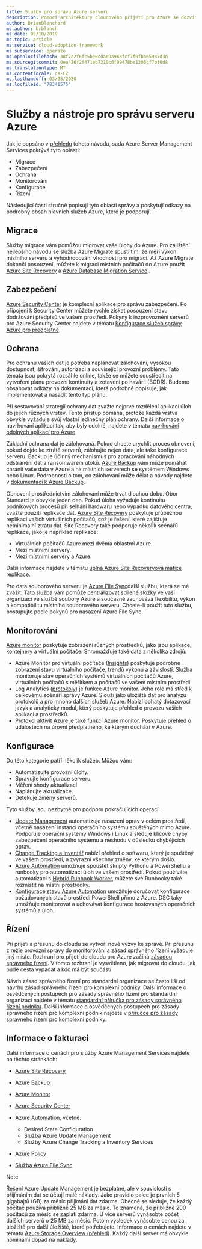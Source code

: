 ```yaml
---
title: Služby pro správu Azure serveru
description: Pomocí architektury cloudového přijetí pro Azure se dozvíte o oblastech v rámci sady služeb správy Azure serveru.
author: BrianBlanchard
ms.author: brblanch
ms.date: 05/10/2019
ms.topic: article
ms.service: cloud-adoption-framework
ms.subservice: operate
ms.openlocfilehash: 38f7c2f6fc5be0cdad9a963fcf7f0fbb65937d3d
ms.sourcegitcommit: 0ea426f2f471eb7310c6f09478be1306cf7bf0d8
ms.translationtype: MT
ms.contentlocale: cs-CZ
ms.lasthandoff: 03/05/2020
ms.locfileid: "78341575"
---
```

# <a name="azure-server-management-tools-and-services"></a>Služby a nástroje pro správu serveru Azure

Jak je popsáno v [přehledu](./index.md) tohoto návodu, sada Azure Server Management Services pokrývá tyto oblasti:

- Migrace
- Zabezpečení
- Ochrana
- Monitorování
- Konfigurace
- Řízení

Následující části stručně popisují tyto oblasti správy a poskytují odkazy na podrobný obsah hlavních služeb Azure, které je podporují.

## <a name="migrate"></a>Migrace

Služby migrace vám pomůžou migrovat vaše úlohy do Azure. Pro zajištění nejlepšího návodu se služba Azure Migrate spustí tím, že měří výkon místního serveru a vyhodnocování vhodnosti pro migraci. Až Azure Migrate dokončí posouzení, můžete k migraci místních počítačů do Azure použít [Azure Site Recovery](https://docs.microsoft.com/azure/site-recovery/site-recovery-overview) a [Azure Database Migration Service](https://docs.microsoft.com/azure/dms/dms-overview) .

## <a name="secure"></a>Zabezpečení

[Azure Security Center](https://docs.microsoft.com/azure/security-center/security-center-intro) je komplexní aplikace pro správu zabezpečení. Po připojení k Security Center můžete rychle získat posouzení stavu dodržování předpisů ve vašem prostředí. Pokyny k inzprovoznění serverů pro Azure Security Center najdete v tématu [Konfigurace služeb správy Azure pro předplatné](./onboard-at-scale.md#azure-security-center).

## <a name="protect"></a>Ochrana

Pro ochranu vašich dat je potřeba naplánovat zálohování, vysokou dostupnost, šifrování, autorizaci a související provozní problémy. Tato témata jsou pokrytá rozsáhle online, takže se můžete soustředit na vytvoření plánu provozní kontinuity a zotavení po havárii (BCDR). Budeme obsahovat odkazy na dokumentaci, která podrobně popisuje, jak implementovat a nasadit tento typ plánu.

Při sestavování strategií ochrany dat zvažte nejprve rozdělení aplikací úloh do jejich různých vrstev. Tento přístup pomáhá, protože každá vrstva obvykle vyžaduje svůj vlastní jedinečný plán ochrany. Další informace o navrhování aplikací tak, aby byly odolné, najdete v tématu [navrhování odolných aplikací pro Azure](https://docs.microsoft.com/azure/architecture/resiliency).

Základní ochrana dat je zálohovaná. Pokud chcete urychlit proces obnovení, pokud dojde ke ztrátě serverů, zálohujte nejen data, ale také konfigurace serveru. Backup je účinný mechanismus pro zpracování náhodných odstranění dat a ransomwarem útoků. [Azure Backup](https://docs.microsoft.com/azure/backup) vám může pomáhat chránit vaše data v Azure a na místních serverech se systémem Windows nebo Linux. Podrobnosti o tom, co zálohování může dělat a návody najdete v [dokumentaci k Azure Backup](https://docs.microsoft.com/azure/backup/backup-overview).

Obnovení prostřednictvím zálohování může trvat dlouhou dobu. Obor Standard je obvykle jeden den. Pokud úloha vyžaduje kontinuitu podnikových procesů při selhání hardwaru nebo výpadku datového centra, zvažte použití replikace dat. [Azure Site Recovery](https://docs.microsoft.com/azure/site-recovery/site-recovery-overview) poskytuje průběžnou replikaci vašich virtuálních počítačů, což je řešení, které zajišťuje neminimální ztrátu dat. Site Recovery také podporuje několik scénářů replikace, jako je například replikace:

- Virtuálních počítačů Azure mezi dvěma oblastmi Azure.
- Mezi místními servery.
- Mezi místními servery a Azure.

Další informace najdete v tématu [úplná Azure Site Recoveryová matice replikace](https://docs.microsoft.com/azure/site-recovery/site-recovery-overview#what-can-i-replicate).

Pro data souborového serveru je [Azure File Sync](https://docs.microsoft.com/azure/storage/files/storage-sync-files-planning)další službu, která se má zvážit. Tato služba vám pomůže centralizovat sdílené složky ve vaší organizaci ve službě soubory Azure a současně zachovává flexibilitu, výkon a kompatibilitu místního souborového serveru. Chcete-li použít tuto službu, postupujte podle pokynů pro nasazení Azure File Sync.

## <a name="monitor"></a>Monitorování

[Azure monitor](https://docs.microsoft.com/azure/azure-monitor/overview) poskytuje zobrazení různých prostředků, jako jsou aplikace, kontejnery a virtuální počítače. Shromažďuje také data z několika zdrojů:

- Azure Monitor pro virtuální počítače ([Insights](https://docs.microsoft.com/azure/azure-monitor/insights/vminsights-overview)) poskytuje podrobné zobrazení stavu virtuálního počítače, trendů výkonu a závislostí. Služba monitoruje stav operačních systémů virtuálních počítačů Azure, virtuálních počítačů s měřítkem a počítačů ve vašem místním prostředí.
- Log Analytics ([protokoly](https://docs.microsoft.com/azure/azure-monitor/platform/data-collection#logs)) je funkce Azure monitor. Jeho role má střed k celkovému scénáři správy Azure. Slouží jako úložiště dat pro analýzu protokolů a pro mnoho dalších služeb Azure. Nabízí bohatý dotazovací jazyk a analytický modul, který poskytuje přehled o provozu vašich aplikací a prostředků.
- [Protokol aktivit Azure](https://docs.microsoft.com/azure/azure-monitor/platform/activity-logs-overview) je také funkcí Azure monitor. Poskytuje přehled o událostech na úrovni předplatného, ke kterým dochází v Azure.

## <a name="configure"></a>Konfigurace

Do této kategorie patří několik služeb. Můžou vám:

- Automatizujte provozní úlohy.
- Spravujte konfigurace serveru.
- Měření shody aktualizací
- Naplánujte aktualizace.
- Detekuje změny serverů.

Tyto služby jsou nezbytné pro podporu pokračujících operací:

- [Update Management](/azure/automation/automation-update-management) automatizuje nasazení oprav v celém prostředí, včetně nasazení instancí operačního systému spuštěných mimo Azure. Podporuje operační systémy Windows i Linux a sleduje klíčové chyby zabezpečení operačního systému a neshodu v důsledku chybějících oprav.
- [Change Tracking a inventář](https://docs.microsoft.com/azure/automation/change-tracking) nabízí přehled o softwaru, který je spuštěný ve vašem prostředí, a zvýrazní všechny změny, ke kterým došlo.
- [Azure Automation](https://docs.microsoft.com/azure/automation/automation-intro) umožňuje spouštět skripty Pythonu a PowerShellu a runbooky pro automatizaci úloh ve vašem prostředí. Pokud používáte automatizaci s [Hybrid Runbook Worker](https://docs.microsoft.com/azure/automation/automation-hybrid-runbook-worker), můžete své Runbooky také rozmístit na místní prostředky.
- [Konfigurace stavu Azure Automation](https://docs.microsoft.com/azure/automation/automation-dsc-overview) umožňuje doručovat konfigurace požadovaných stavů prostředí PowerShell přímo z Azure. DSC taky umožňuje monitorovat a uchovávat konfigurace hostovaných operačních systémů a úloh.

## <a name="govern"></a>Řízení

Při přijetí a přesunu do cloudu se vytvoří nové výzvy ke správě. Při přesunu z režie provozní správy do monitorování a zásad správného řízení vyžaduje jiný místo. Rozhraní pro přijetí do cloudu pro Azure začíná [zásadou správného řízení](../../govern/index.md). V tomto rozhraní je vysvětleno, jak migrovat do cloudu, jak bude cesta vypadat a kdo má být součástí.

Návrh zásad správného řízení pro standardní organizace se často liší od návrhu zásad správného řízení pro komplexní podniky. Další informace o osvědčených postupech pro zásady správného řízení pro standardní organizaci najdete v tématu [standardní příručka pro zásady správného řízení podniku](../../govern/guides/standard/index.md). Další informace o osvědčených postupech pro zásady správného řízení pro komplexní podnik najdete v [příručce pro zásady správného řízení pro komplexní podniky](../../govern/guides/complex/index.md).

## <a name="billing-information"></a>Informace o fakturaci

Další informace o cenách pro služby Azure Management Services najdete na těchto stránkách:

- [Azure Site Recovery](https://azure.microsoft.com/pricing/details/site-recovery)

- [Azure Backup](https://azure.microsoft.com/pricing/details/backup)

- [Azure Monitor](https://azure.microsoft.com/pricing/details/monitor)

- [Azure Security Center](https://azure.microsoft.com/pricing/details/security-center)

- [Azure Automation](https://azure.microsoft.com/pricing/details/automation), včetně:
  - Desired State Configuration
  - Služba Azure Update Management
  - Služby Azure Change Tracking a Inventory Services

- [Azure Policy](https://azure.microsoft.com/pricing/details/azure-policy)

- [Služba Azure File Sync](https://azure.microsoft.com/pricing/details/storage/blobs)

> [!NOTE]
> Řešení Azure Update Management je bezplatné, ale v souvislosti s přijímáním dat se účtují malé náklady. Jako pravidlo palec je prvních 5 gigabajtů (GB) za měsíc přijímání dat zdarma. Obecně se sleduje, že každý počítač používá přibližně 25 MB za měsíc. To znamená, že přibližně 200 počítačů za měsíc se zaplatí zdarma. U více serverů vynásobte počet dalších serverů o 25 MB za měsíc. Potom výsledek vynásobte cenou za úložiště pro další úložiště, které potřebujete. Informace o cenách najdete v tématu [Azure Storage Overview (přehled](https://azure.microsoft.com/pricing/details/storage)). Každý další server má obvykle nominální dopad na náklady.
